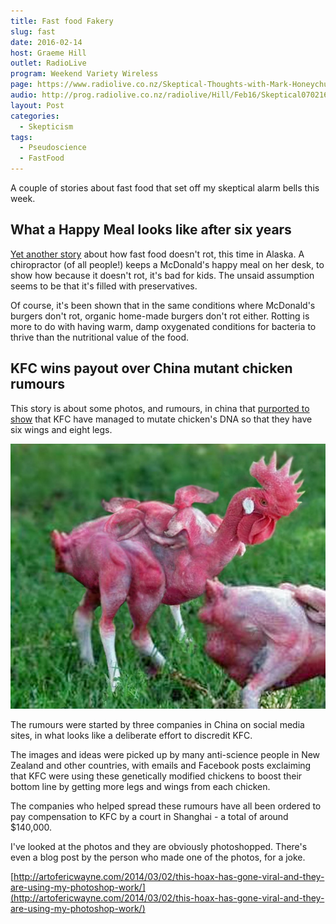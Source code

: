 ```yaml
---
title: Fast food Fakery
slug: fast
date: 2016-02-14
host: Graeme Hill
outlet: RadioLive
program: Weekend Variety Wireless
page: https://www.radiolive.co.nz/Skeptical-Thoughts-with-Mark-Honeychurch/tabid/506/articleID/112772/Default.aspx
audio: http://prog.radiolive.co.nz/radiolive/Hill/Feb16/Skeptical070216.mp3
layout: Post
categories:
  - Skepticism
tags:
  - Pseudoscience
  - FastFood
---
```


A couple of stories about fast food that set off my skeptical alarm bells this week.

<!-- more -->

## What a Happy Meal looks like after six years

[Yet another story](http://www.stuff.co.nz/life-style/food-wine/76711301/what-a-happy-meal-looks-like-after-six-years) about how fast food doesn't rot, this time in Alaska. A chiropractor (of all people!) keeps a McDonald's happy meal on her desk, to show how because it doesn't rot, it's bad for kids. The unsaid assumption seems to be that it's filled with preservatives.

Of course, it's been shown that in the same conditions where McDonald's burgers don't rot, organic home-made burgers don't rot either. Rotting is more to do with having warm, damp oxygenated conditions for bacteria to thrive than the nutritional value of the food.

## KFC wins payout over China mutant chicken rumours

This story is about some photos, and rumours, in china that [purported to show](http://www.stuff.co.nz/business/76552837/kfc-wins-payout-over-china-mutant-chicken-rumours) that KFC have managed to mutate chicken's DNA so that they have six wings and eight legs.

![Mutant Chicken](./mutant-chicken-final.jpg)

The rumours were started by three companies in China on social media sites, in what looks like a deliberate effort to discredit KFC.

The images and ideas were picked up by many anti-science people in New Zealand and other countries, with emails and Facebook posts exclaiming that KFC were using these genetically modified chickens to boost their bottom line by getting more legs and wings from each chicken.

The companies who helped spread these rumours have all been ordered to pay compensation to KFC by a court in Shanghai - a total of around $140,000.

I've looked at the photos and they are obviously photoshopped. There's even a blog post by the person who made one of the photos, for a joke.

[http://artofericwayne.com/2014/03/02/this-hoax-has-gone-viral-and-they-are-using-my-photoshop-work/](http://artofericwayne.com/2014/03/02/this-hoax-has-gone-viral-and-they-are-using-my-photoshop-work/)
